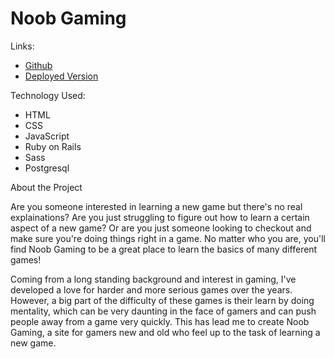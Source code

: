 # Noob Gaming

Links: 

* [Github](https://github.com/svelezg/Noob_Gaming/)
* [Deployed Version](www.noob-gaming.co)

Technology Used: 

* HTML
* CSS
* JavaScript
* Ruby on Rails
* Sass
* Postgresql

About the Project

Are you someone interested in learning a new game but there's no real explainations? Are  you just struggling to figure out 
how to learn a certain aspect of a new game? Or are you just someone looking to checkout and make sure you're doing things
right in a game. No matter who you are, you'll find Noob Gaming to be a great place to learn the basics of many different games!

Coming from a long standing background and interest in gaming, I've developed a love for harder and more serious games over the 
years. However, a big part of the difficulty of these games is their learn by doing mentality, which can be very daunting in the
face of gamers and can push people away from a game very quickly. This has lead me to create Noob Gaming, a site for gamers new
and old who feel up to the task of learning a new game.
